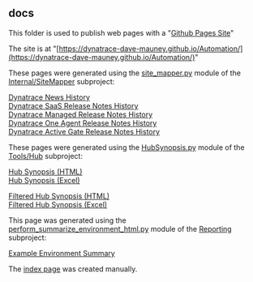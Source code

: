 ## docs

This folder is used to publish web pages with a "[Github Pages Site](https://docs.github.com/en/pages/getting-started-with-github-pages/creating-a-github-pages-site)"

The site is at "[https://dynatrace-dave-mauney.github.io/Automation/](https://dynatrace-dave-mauney.github.io/Automation/)"

These pages were generated using the [site_mapper.py](https://github.com/Dynatrace-Dave-Mauney/Automation/blob/main/Internal/SiteMapper/site_mapper.py) module of the [Internal/SiteMapper](https://github.com/Dynatrace-Dave-Mauney/Automation/tree/main/Internal/SiteMapper) subproject:

[Dynatrace News History](https://dynatrace-dave-mauney.github.io/Automation/dynatrace_news_history.html)  
[Dynatrace SaaS Release Notes History](https://dynatrace-dave-mauney.github.io/Automation/dynatrace_saas_release_notes_history.html)  
[Dynatrace Managed Release Notes History](https://dynatrace-dave-mauney.github.io/Automation/dynatrace_managed_release_notes_history.html)  
[Dynatrace One Agent Release Notes History](https://dynatrace-dave-mauney.github.io/Automation/dynatrace_one_agent_release_notes_history.html)  
[Dynatrace Active Gate Release Notes History](https://dynatrace-dave-mauney.github.io/Automation/dynatrace_active_gate_release_notes_history.html)  

These pages were generated using the [HubSynopsis.py](https://github.com/Dynatrace-Dave-Mauney/Automation/blob/main/Tools/Hub/HubSynopsis.py) module of the [Tools/Hub](https://github.com/Dynatrace-Dave-Mauney/Automation/tree/main/Tools/Hub) subproject:

[Hub Synopsis (HTML)](https://dynatrace-dave-mauney.github.io/Automation/HubSynopsis.html)  
[Hub Synopsis (Excel)](https://dynatrace-dave-mauney.github.io/Automation/HubSynopsis.xlsx)  

[Filtered Hub Synopsis (HTML)](https://dynatrace-dave-mauney.github.io/Automation/HubSynopsisFiltered.html)  
[Filtered Hub Synopsis (Excel)](https://dynatrace-dave-mauney.github.io/Automation/HubSynopsisFiltered.xlsx)  

This page was generated using the [perform_summarize_environment_html.py](https://github.com/Dynatrace-Dave-Mauney/Automation/blob/main/Reporting/perform_summarize_environment_html.py) module of the [Reporting](https://github.com/Dynatrace-Dave-Mauney/Automation/tree/main/Reporting) subproject:

[Example Environment Summary](https://dynatrace-dave-mauney.github.io/Automation/Example_Environment_Summary.html)

The [index page](https://dynatrace-dave-mauney.github.io/Automation/index.html) was created manually.


